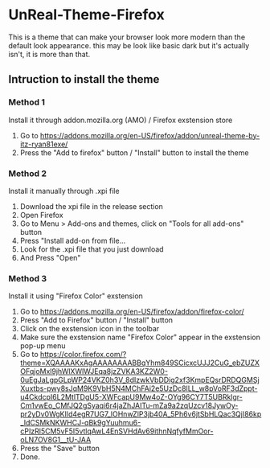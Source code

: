 # UnReal-Theme-Firefox
This is a theme that can make your browser look more modern than the default look appearance. this may be look like basic dark but it's actually isn't, it is more than that.

## Intruction to install the theme
### Method 1
Install it through addon.mozilla.org (AMO) / Firefox exstension store
1. Go to https://addons.mozilla.org/en-US/firefox/addon/unreal-theme-by-itz-ryan81exe/
2. Press the "Add to firefox" button / "Install" button to install the theme

### Method 2
Install it manually through .xpi file
1. Download the xpi file in the release section
2. Open Firefox
3. Go to Menu > Add-ons and themes, click on "Tools for all add-ons" button
4. Press "Install add-on from file...
5. Look for the .xpi file that you just download
6. And Press "Open"

### Method 3
Install it using "Firefox Color" exstension
1. Go to https://addons.mozilla.org/en-US/firefox/addon/firefox-color/
2. Press "Add to Firefox" button / "Install" button
3. Click on the exstension icon in the toolbar
4. Make sure the exstension name "Firefox Color" appear in the exstension pop-up menu
5. Go to https://color.firefox.com/?theme=XQAAAAKxAgAAAAAAAABBqYhm849SCicxcUJJ2CuG_ebZUZXOFqjoMxl9jhWlXWlWJEqa8jzZVKA3KZ2W0-0uEgJaLgpGLpWP24VKZ0h3V_8dIzwkVbDDig2xf3KmpEQsrDRDQGMSjXuxtbs-pwy8sJqM9K9VbH5N4MChFAi2e5UzDc8lLL_w8pVoRF3dZppt-u4CkdcpI6L2MtlTDgU5-XWFcapU9Mw4oZ-OYg96CY7T5UBRklgr-Cm1vwEo_CMfJQ2gSyaqi6r4jaZhJAITu-mZa9a2zqUzcv18JywOy-pr2yDv0WgKIld4egR7UG7_lOHnwZlP3jb40A_5Ph6v6jtSbHLQac3QjI86kp_IdCSMkNKWHCJ-qBk9gYuuhmu6-cPIzRl5CM5vF5I5vtlqAwL4EnSVHdAv69ithnNqfyfMmOor-oLN7OV8G1__tU-JAA
6. Press the "Save" button
7. Done.
